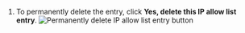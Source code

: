 1. To permanently delete the entry, click **Yes, delete this IP allow list entry**.
   ![Permanently delete IP allow list entry button](/assets/images/help/security/perm-delete-allowlist-entry-button.png)
